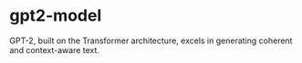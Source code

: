 # gpt2-model
GPT-2, built on the Transformer architecture, excels in generating coherent and context-aware text.
